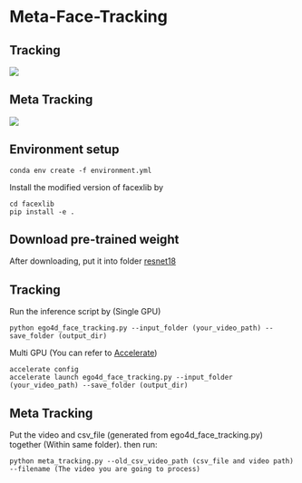 # Meta-Face-Tracking

## Tracking
![](avtdrvnfyh_tracking.gif)

## Meta Tracking
![](avtdrvnfyh_meta.gif)

## Environment setup
```
conda env create -f environment.yml
```

Install the modified version of facexlib by
```
cd facexlib
pip install -e .
```

## Download pre-trained weight
After downloading, put it into folder
[resnet18](https://github.com/Jason-user/Meta_tracking/releases)

## Tracking
Run the inference script by (Single GPU)
```
python ego4d_face_tracking.py --input_folder (your_video_path) --save_folder (output_dir)
```
Multi GPU (You can refer to [Accelerate](https://huggingface.co/docs/accelerate/basic_tutorials/notebook))

```
accelerate config
accelerate launch ego4d_face_tracking.py --input_folder (your_video_path) --save_folder (output_dir)
```

## Meta Tracking
Put the video and csv_file (generated from ego4d_face_tracking.py) together (Within same folder).
then run:
```
python meta_tracking.py --old_csv_video_path (csv_file and video path) --filename (The video you are going to process)
```

